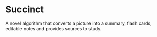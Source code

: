 # Succinct
A novel algorithm that converts a picture into a summary, flash cards, editable notes and provides sources to study.
